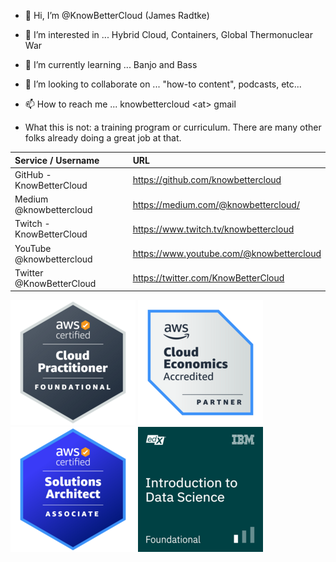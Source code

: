- 👋 Hi, I’m @KnowBetterCloud (James Radtke)
- 👀 I’m interested in ... Hybrid Cloud, Containers, Global Thermonuclear War 
- 🌱 I’m currently learning ... Banjo and Bass
- 💞️ I’m looking to collaborate on ... "how-to content", podcasts, etc...
- 📫 How to reach me ... knowbettercloud \<at> gmail

- What this is not: a training program or curriculum.   There are many other folks already doing a great job at that.

| Service / Username       | URL |
|:-------------------------|:----------------------------------------|
| GitHub - KnowBetterCloud | https://github.com/knowbettercloud 
| Medium @knowbettercloud  | https://medium.com/@knowbettercloud/ 
| Twitch - KnowBetterCloud | https://www.twitch.tv/knowbettercloud 
| YouTube @knowbettercloud | https://www.youtube.com/@knowbettercloud
| Twitter @KnowBetterCloud | https://twitter.com/KnowBetterCloud 


![AWS Certified Cloud Practitioner](./images/aws-certified-cloud-practitioner-200x200.png)
![AWS Cloud Economics](images/aws-partner-cloud-economics-accreditation-200x200.png)
![AWS Certified Solutions Architect Associate](./images/aws-certified-solutions-architect-associate-200x200.png)
![IBM (edX) Intro to Data Science](./images/IBM_edX-introduction-to-data-science-200x200.png)


<!---
KnowBetterCloud/KnowBetterCloud is a ✨ special ✨ repository because its `README.md` (this file) appears on your GitHub profile.
You can click the Preview link to take a look at your changes.
--->
